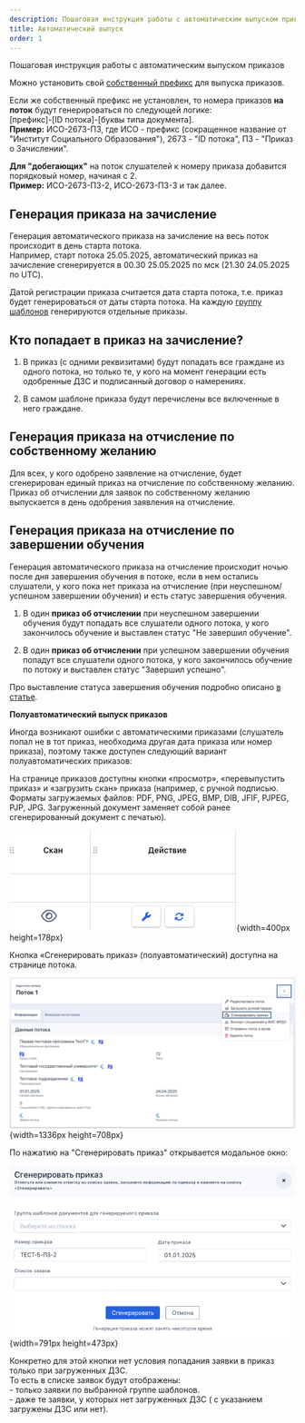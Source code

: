 ```yaml
---
description: Пошаговая инструкция работы с автоматическим выпуском приказов
title: Автоматический выпуск
order: 1
---
```


Пошаговая инструкция работы с автоматическим выпуском приказов

Можно установить свой [собственный префикс](./../../README-2/README-2-2/prefiks-organizacii-dlya-generiruemykh-dokumentov/_index) для выпуска приказов.

Если же собственный префикс не установлен, то номера приказов **на поток** будут генерироваться по следующей логике:\
\[префикс\]-\[ID потока\]-\[буквы типа документа\].\
**Пример:** ИСО-2673-ПЗ, где ИСО - префикс (сокращенное название от "Институт Социального Образования"), 2673 - "ID потока", ПЗ - "Приказ о Зачислении".

**Для "добегающих"** на поток слушателей к номеру приказа добавится порядковый номер, начиная с 2.\
**Пример:** ИСО-2673-ПЗ-2, ИСО-2673-ПЗ-3 и так далее.

## Генерация приказа на зачисление

Генерация автоматического приказа на зачисление на весь поток происходит в день старта потока.\
Например, старт потока 25.05.2025,  автоматический приказ на зачисление сгенерируется в 00.30 25.05.2025 по мск (21.30 24.05.2025 по UTC).

Датой регистрации приказа считается дата старта потока, т.е. приказ будет генерироваться от даты старта потока. На каждую [группу шаблонов](./../../README-2/README-2-2/_index) генерируются отдельные приказы.

## Кто попадает в приказ на зачисление?

1. В  приказ (с одними реквизитами) будут попадать все граждане из одного потока, но только те, у кого на момент генерации есть одобренные ДЗС и подписанный договор о намерениях.

2. В самом шаблоне приказа будут перечислены все включенные в него граждане.

## Генерация приказа **на отчисление по собственному желанию**

Для всех, у кого одобрено заявление на отчисление, будет сгенерирован единый приказ на отчисление по собственному желанию. Приказ об отчислении для заявок по собственному желанию выпускается в день одобрения заявления на отчисление.

## Генерация приказа **на отчисление по завершении обучения**

Генерация автоматического приказа на отчисление  происходит ночью после дня завершения обучения в потоке, если в нем остались слушатели, у кого пока нет приказа на отчисление (при неуспешном/успешном завершении обучения) и есть статус завершения обучения.

1. В один **приказ об отчислении** при неуспешном завершении обучения  будут попадать  все слушатели одного потока, у кого закончилось обучение и выставлен статус "Не завершил обучение".

2. В один **приказ об отчислении** при успешном завершении обучения  попадут  все слушатели одного потока, у кого закончилось обучение по потоку и выставлен статус "Завершил успешно".

Про выставление статуса завершения обучения подробно описано [в статье](./../../slushateli/README/zavershenie-obucheniya).



**Полуавтоматический выпуск приказов**

Иногда возникают ошибки с автоматическими приказами (слушатель попал не в тот приказ, необходима другая дата приказа или номер приказа), поэтому также доступен следующий вариант полуавтоматических приказов:

На странице приказов доступны кнопки «просмотр», «перевыпустить приказ» и «загрузить скан» приказа (например, с ручной подписью. Форматы загружаемых файлов: PDF, PNG, JPEG, BMP, DIB, JFIF, PJPEG, PJP, JPG. Загруженный документ заменяет собой ранее сгенерированный документ с печатью).

![](./avtomaticheskii-vypusk.png){width=400px height=178px}

Кнопка «Сгенерировать приказ» (полуавтоматический) доступна на странице потока. 

![](./avtomaticheskii-vypusk-2.png){width=1336px height=708px}

По нажатию на "Сгенерировать приказ" открывается модальное окно:

![](./avtomaticheskii-vypusk-3.png){width=791px height=473px}

Конкретно для этой кнопки нет условия попадания заявки в приказ только при загруженных ДЗС.\
То есть  в списке заявок будут отображены:\
\- только заявки по выбранной группе шаблонов.\
\- даже те заявки, у которых нет загруженных ДЗС ( с указанием загружены ДЗС или нет).


